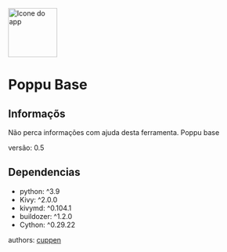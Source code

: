 <img height = "100em" src = "https://github.com/farioso-fernando/poppubase/blob/main/icone.png"  alt = "Icone do app" />
<h1>Poppu Base</h1>

<h2>Informaçõs</h2>
<p>Não perca informações com ajuda desta ferramenta. Poppu base</p>
<p>
versão: 0.5
</p>
<h2>Dependencias</h2>
<ul>
  <li>python: ^3.9</li>
  <li>Kivy: ^2.0.0</li>
  <li>kivymd: ^0.104.1</li>
  <li>buildozer: ^1.2.0</li>
 <li>Cython: ^0.29.22</li>
</ul>
<p>authors:  <a href = "https://www.instagram.com/cuppen.mz/">cuppen</a></p>
